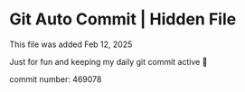 # Git Auto Commit | Hidden File

This file was added Feb 12, 2025

Just for fun and keeping my daily git commit active 🤪

commit number: 469078
